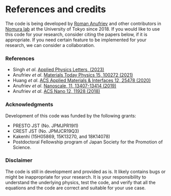 # References and credits

The code is being developed by [Roman Anufriev](https://anufrievroman.com) and other contributors in [Nomura lab](https://www.nlab.iis.u-tokyo.ac.jp/index-e.html) at the University of Tokyo since 2018. If you would like to use this code for your research, consider citing the papers below, if it is appropriate. If you need certain feature to be implemented for your research, we can consider a collaboration.

### References

* Singh _et al_. [Applied Physics Letters, (2023)](https://aip.scitation.org/doi/10.1063/5.0137221)
* Anufriev _et al_. [Materials Today Physics 15, 100272 (2021)](https://www.sciencedirect.com/science/article/pii/S2542529320300961)
* Huang _et al_. [ACS Applied Materials & Interfaces 12, 25478 (2020)](https://pubs.acs.org/doi/10.1021/acsami.0c06030)
* Anufriev _et al_. [Nanoscale, 11, 13407-13414 (2019)](https://pubs.rsc.org/en/content/articlehtml/2019/nr/c9nr03863a)
* Anufriev _et al_. [ACS Nano 12, 11928 (2018)](https://pubs.acs.org/doi/abs/10.1021/acsnano.8b07597)

### Acknowledgments

Development of this code was funded by the following grants:

* PRESTO JST (No. JPMJPR19I1)
* CREST JST (No. JPMJCR19Q3)
* Kakenhi (15H05869, 15K13270, and 18K14078)
* Postdoctoral Fellowship program of Japan Society for the Promotion of Science.

### Disclaimer

The code is still in development and provided as is. It likely contains bugs or might be inappropriate for your research. It is your responsibility to understand the underlying physics, test the code, and verify that all the equations and the code are correct and suitable for your use case.
